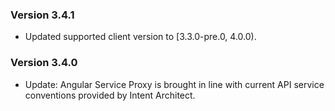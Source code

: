 ### Version 3.4.1

- Updated supported client version to [3.3.0-pre.0, 4.0.0).

### Version 3.4.0

- Update: Angular Service Proxy is brought in line with current API service conventions provided by Intent Architect.
